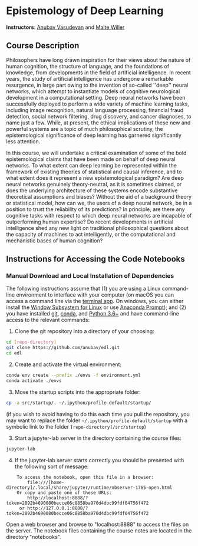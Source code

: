 # Epistemology of Deep Learning

**Instructors**: [Anubav Vasudevan](mailto:anubav@uchicago.com?subject=Epistemology%20of%20Deep%20Learning) and [Malte Willer](mailto:willer@uchicago.com?subject=Epistemology%20of%20Deep%20Learning)


## Course Description

Philosophers have long drawn inspiration for their views about the nature of human cognition, the structure of language, and the foundations of knowledge, from developments in the field of artificial intelligence. In recent years, the study of artificial intelligence has undergone a remarkable resurgence, in large part owing to the invention of so-called ''deep'' neural networks, which attempt to instantiate models of cognitive neurological development in a computational setting. Deep neural networks have been successfully deployed to perform a wide variety of machine learning tasks, including image recognition, natural language processing, financial fraud detection, social network filtering, drug discovery, and cancer diagnoses, to name just a few. While, at present, the ethical implications of these new and powerful systems are a topic of much philosophical scrutiny, the epistemological significance of deep learning has garnered significantly less attention.

In this course, we will undertake a critical examination of some of the bold epistemological claims that have been made on behalf of deep neural networks. To what extent can deep learning be represented within the framework of existing theories of statistical and causal inference, and to what extent does it represent a new epistemological paradigm? Are deep neural networks genuinely theory-neutral, as it is sometimes claimed, or does the underlying architecture of these systems encode substantive theoretical assumptions and biases? Without the aid of a background theory or statistical model, how can we, the users of a deep neural network, be in a position to trust the reliability of its predictions? In principle, are there any cognitive tasks with respect to which deep neural networks are incapable of outperforming human expertise? Do recent developments in artificial intelligence shed any new light on traditional philosophical questions about the capacity of machines to act intelligently, or the computational and mechanistic bases of human cognition? 

## Instructions for Accessing the Code Notebooks

### Manual Download and Local Installation of Dependencies

The following instructions assume that (1) you are using a Linux command-line environment to interface with your computer (on macOS you can access a command line via the [terminal app](https://support.apple.com/guide/terminal/welcome/mac). On windows, you can either install the [Window Subsystem for Linux](https://docs.microsoft.com/en-us/windows/wsl/install-win10) or use [Anaconda Prompt](https://problemsolvingwithpython.com/01-Orientation/01.03-Installing-Anaconda-on-Windows/)); and (2) you have installed [git](https://git-scm.com/), [conda](https://docs.conda.io/en/latest/), and [Python 3.6+](https://www.python.org/) and have command-line access to the relevant commands:

1. Clone the git repository into a directory of your choosing:
```sh
cd [repo-directory]
git clone https://github.com/anubav/edl.git
cd edl
```

2. Create and activate the virtual environment:
```sh
conda env create --prefix ./envs -f environment.yml
conda activate ./envs
```

3. Move the startup scripts into the appropriate folder:

```sh
cp -a src/startup/. ~/.ipython/profile-default/startup/
```

(if you wish to avoid having to do this each time you pull the repository, you may want to replace the folder `~/.ipython/profile-default/startup` with a symbolic link to the folder `[repo-directory]/src/startup`)

3. Start a jupyter-lab server in the directory containing the course files:
```sh
jupyter-lab
```

4. If the jupyter-lab server starts correctly you should be presented with the following sort of message:
```
    To access the notebook, open this file in a browser:
        file:///[home-directory]/.local/share/jupyter/runtime/nbserver-1765-open.html
    Or copy and paste one of these URLs:
        http://localhost:8888/?token=2892b4690080becce06c8858ba970d4dbc99fdf04756f472
     or http://127.0.0.1:8888/?token=2892b4690080becce06c8858ba970d4dbc99fdf04756f472
```
Open a web browser and browse to "localhost:8888" to access the files on the server. The notebook files containing the course notes are located in the directory "notebooks".  
